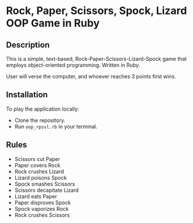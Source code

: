 # Rock, Paper, Scissors, Spock, Lizard OOP Game in Ruby

## Description
This is a simple, text-based, Rock-Paper-Scissors-Lizard-Spock game that employs object-oriented programming. Written in Ruby.

User will verse the computer, and whoever reaches 3 points first wins.

## Installation
To play the application locally:
- Clone the repository.
- Run `oop_rpssl.rb` in your terminal.

## Rules
- Scissors cut Paper
- Paper covers Rock
- Rock crushes Lizard
- Lizard poisons Spock
- Spock smashes Scissors
- Scissors decapitate Lizard
- Lizard eats Paper
- Paper disproves Spock
- Spock vaporizes Rock
- Rock crushes Scissors
